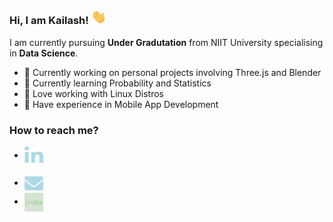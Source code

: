 ### Hi, I am Kailash! <img src="https://raw.githubusercontent.com/KailashKS/KailashKS/main/hand_wave.gif" width="24px"/>

I am currently pursuing **Under Gradutation** from NIIT University specialising in **Data Science**. <br>
  
  - 🔭 Currently working on personal projects involving Three.js and Blender
  - 🌱 Currently learning Probability and Statistics
  - 🐧 Love working with Linux Distros
  - 📱 Have experience in Mobile App Development
 
 ### How to reach me?

- <a href="https://www.linkedin.com/in/kailashks/"><img align="center" src="https://github.com/KailashKS/KailashKS/blob/main/linkedin-in-brands.svg" height="30px" width="30px"/></a> 

- <img align="center" src="https://github.com/KailashKS/KailashKS/blob/main/envelope-solid.svg" height="30px" width="30px"/>
- <img align="center" src="https://github.com/KailashKS/KailashKS/blob/main/Email.png" height="30px" width="30px"/>

 
<!--
**KailashKS/KailashKS** is a ✨ _special_ ✨ repository because its `README.md` (this file) appears on your GitHub profile.

Here are some ideas to get you started:

- 🔭 I’m currently working on ...
- 🌱 I’m currently learning ...
- 👯 I’m looking to collaborate on ...
- 🤔 I’m looking for help with ...
- 💬 Ask me about ...
- 📫 How to reach me: ...
- 😄 Pronouns: ...
- ⚡ Fun fact: ...
-->
